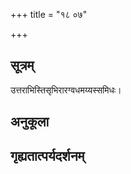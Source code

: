 +++
title = "१८ ०७"

+++
## सूत्रम्
उत्तराभिस्तिसृभिरारग्वधमय्यस्समिधः।
## अनुकूला

## गृह्यतात्पर्यदर्शनम्

